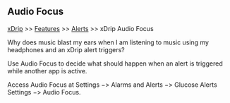 ## Audio Focus
[xDrip](../README.md) >> [Features](./Features_page.md) >> [Alerts](./Alerts_page.md) >> xDrip Audio Focus  
  
Why does music blast my ears when I am listening to music using my headphones and an xDrip alert triggers?  
  
Use Audio Focus to decide what should happen when an alert is triggered while another app is active.  
  
Access Audio Focus at Settings &#8722;> Alarms and Alerts &#8722;> Glucose Alerts Settings &#8722;> Audio Focus.  
